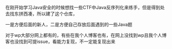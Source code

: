 在刚开始学习Java安全的时候想找一些CTF中Java反序列化来练手，但是得到处去找东拼西凑，所以建了这个仓库，

一是方便后面的新人，二是方便自己存放后面遇到的一些Java题

对于wp大部分网上都有的，有些在我个人博客也有，在网上没找到wp且我个人博客也没找到可提issue，看能力复现，不一定能复现出来